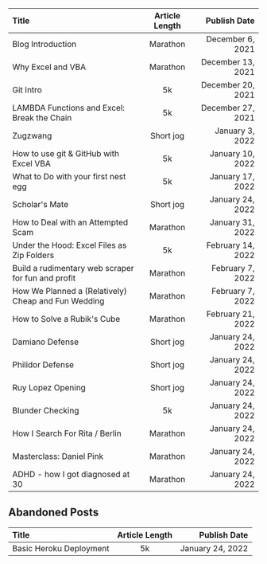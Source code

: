 <!-- Short jog, 5k, Marathon  -->

| Title                                               | Article Length |      Publish Date |
| :-------------------------------------------------- | :------------: | ----------------: |
| Blog Introduction                                   |    Marathon    |  December 6, 2021 |
| Why Excel and VBA                                   |    Marathon    | December 13, 2021 |
| Git Intro                                           |       5k       | December 20, 2021 |
| LAMBDA Functions and Excel: Break the Chain         |       5k       | December 27, 2021 |
| Zugzwang                                            |   Short jog    |   January 3, 2022 |
| How to use git & GitHub with Excel VBA              |       5k       |  January 10, 2022 |
| What to Do with your first nest egg                 |       5k       |  January 17, 2022 |
| Scholar's Mate                                      |   Short jog    |  January 24, 2022 |
| How to Deal with an Attempted Scam                  |    Marathon    |  January 31, 2022 |
| Under the Hood: Excel Files as Zip Folders          |       5k       | February 14, 2022 |
| Build a rudimentary web scraper for fun and profit  |    Marathon    |  February 7, 2022 |
| How We Planned a (Relatively) Cheap and Fun Wedding |    Marathon    |  February 7, 2022 |
| How to Solve a Rubik's Cube                         |    Marathon    | February 21, 2022 |
| Damiano Defense                                     |   Short jog    |  January 24, 2022 |
| Philidor Defense                                    |   Short jog    |  January 24, 2022 |
| Ruy Lopez Opening                                   |   Short jog    |  January 24, 2022 |
| Blunder Checking                                    |       5k       |  January 24, 2022 |
| How I Search For Rita / Berlin                      |    Marathon    |  January 24, 2022 |
| Masterclass: Daniel Pink                            |    Marathon    |  January 24, 2022 |
| ADHD - how I got diagnosed at 30                    |    Marathon    |  January 24, 2022 |

## Abandoned Posts

| Title                   | Article Length |     Publish Date |
| :---------------------- | :------------: | ---------------: |
| Basic Heroku Deployment |       5k       | January 24, 2022 |
